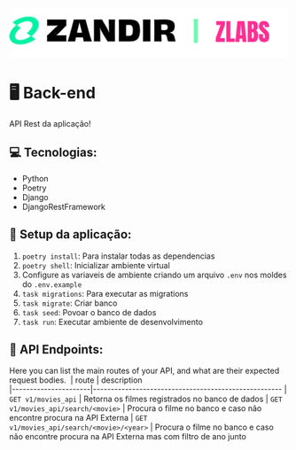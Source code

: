 ![Zandir logo](../assets//imgs/zandir!.png)

# 🖥️ Back-end

API Rest da aplicação!

## 💻 Tecnologias:

- Python
- Poetry
- Django
- DjangoRestFramework

## 🚀 Setup da aplicação:

1. `poetry install`: Para instalar todas as dependencias
2. `poetry shell`: Inicializar ambiente virtual
3. Configure as variaveis de ambiente criando um arquivo `.env` nos moldes do `.env.example`
4. `task migrations`: Para executar as migrations
5. `task migrate`: Criar banco
6. `task seed`: Povoar o banco de dados
7. `task run`: Executar ambiente de desenvolvimento

## 📍 API Endpoints:

Here you can list the main routes of your API, and what are their expected request bodies.
​
| route               | description                                          
|----------------------|-----------------------------------------------------
| `GET v1/movies_api`     | Retorna os filmes registrados no banco de dados
| `GET v1/movies_api/search/<movie>`     | Procura o filme no banco e caso não encontre procura na API Externa
| `GET v1/movies_api/search/<movie>/<year>`     | Procura o filme no banco e caso não encontre procura na API Externa mas com filtro de ano junto